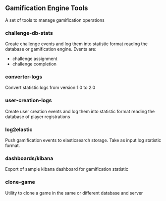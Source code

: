 ## Gamification Engine Tools
A set of tools to manage gamification operations

### challenge-db-stats
Create challenge events and log them into statistic format reading the database or gamification engine.
Events are: 
* challenge assignment
* challenge completion
### converter-logs
Convert statistic logs from version 1.0 to 2.0
### user-creation-logs
Create user creation events and log them into statistic format reading the database of player registrations
### log2elastic
Push gamification events to elasticsearch storage. Take as input log statistic format.
### dashboards/kibana
Export of sample kibana dashboard for gamification statistic
### clone-game
Utility to clone a game in the same or different database and server

